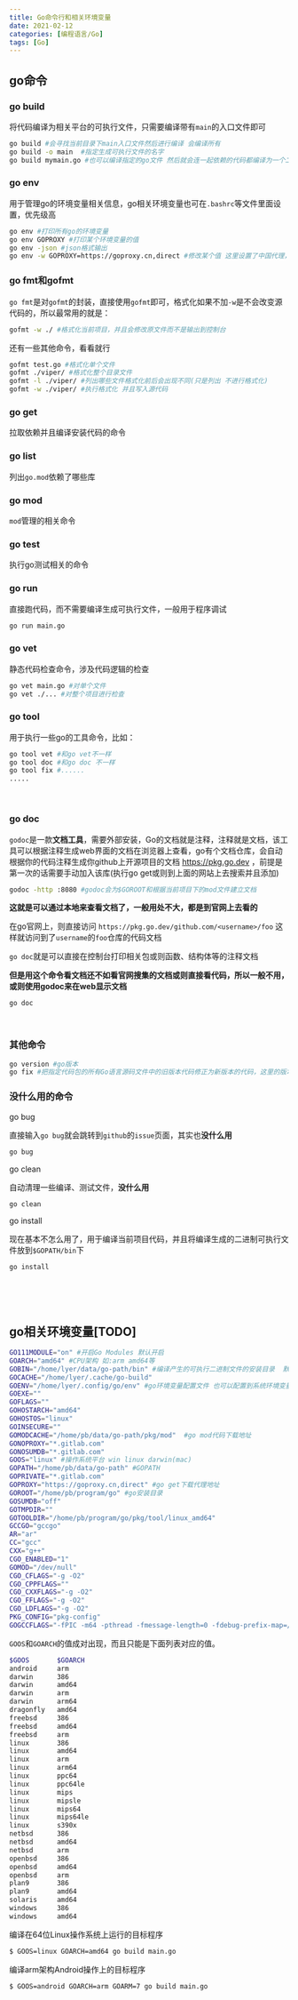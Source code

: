 ```yaml
---
title: Go命令行和相关环境变量
date: 2021-02-12
categories: [编程语言/Go]
tags: [Go]
---
```


## go命令

### go build

将代码编译为相关平台的可执行文件，只需要编译带有`main`的入口文件即可

```bash
go build #会寻找当前目录下main入口文件然后进行编译 会编译所有
go build -o main  #指定生成可执行文件的名字
go build mymain.go #也可以编译指定的go文件 然后就会连一起依赖的代码都编译为一个二进制
```

### go env

用于管理go的环境变量相关信息，go相关环境变量也可在`.bashrc`等文件里面设置，优先级高

```bash
go env #打印所有go的环境变量
go env GOPROXY #打印某个环境变量的值
go env -json #json格式输出
go env -w GOPROXY=https://goproxy.cn,direct #修改某个值 这里设置了中国代理，direct表示如果代理没有则直接走go官网，可以设置多个代理网站，用逗号分割
```

### go fmt和gofmt

`go fmt`是对`gofmt`的封装，直接使用`gofmt`即可，格式化如果不加`-w`是不会改变源代码的，所以最常用的就是：

```bash
gofmt -w ./ #格式化当前项目，并且会修改原文件而不是输出到控制台
```

还有一些其他命令，看看就行

```bash
gofmt test.go #格式化单个文件
gofmt ./viper/ #格式化整个目录文件
gofmt -l ./viper/ #列出哪些文件格式化前后会出现不同(只是列出 不进行格式化)
gofmt -w ./viper/ #执行格式化 并且写入源代码
```

### go get

拉取依赖并且编译安装代码的命令

### go list

列出`go.mod`依赖了哪些库

### go mod

`mod`管理的相关命令

### go test

执行go测试相关的命令

### go run

直接跑代码，而不需要编译生成可执行文件，一般用于程序调试

```bash
go run main.go
```

### go vet

静态代码检查命令，涉及代码逻辑的检查

```bash
go vet main.go #对单个文件
go vet ./... #对整个项目进行检查
```

### go tool

用于执行一些go的工具命令，比如：

```bash
go tool vet #和go vet不一样
go tool doc #和go doc 不一样
go tool fix #......
.....
```

​    

### go doc

`godoc`是一款**文档工具**，需要外部安装，Go的文档就是注释，注释就是文档，该工具可以根据注释生成web界面的文档在浏览器上查看，go有个文档仓库，会自动根据你的代码注释生成你github上开源项目的文档 https://pkg.go.dev ，前提是第一次的话需要手动加入该库(执行go get或则到上面的网站上去搜索并且添加) 

```bash
godoc -http :8080 #godoc会为$GOROOT和根据当前项目下的mod文件建立文档
```

**这就是可以通过本地来查看文档了，一般用处不大，都是到官网上去看的**

在go官网上，则直接访问 `https://pkg.go.dev/github.com/<username>/foo` 这样就访问到了`username`的`foo`仓库的代码文档

`go doc`就是可以直接在控制台打印相关包或则函数、结构体等的注释文档

**但是用这个命令看文档还不如看官网搜集的文档或则直接看代码，所以一般不用，或则使用godoc来在web显示文档**

```bash
go doc
```

​        

### 其他命令

```bash
go version #go版本
go fix #把指定代码包的所有Go语言源码文件中的旧版本代码修正为新版本的代码，这里的版本是指Go语言本身的版本
```

### 没什么用的命令

go bug

直接输入`go bug`就会跳转到`github`的`issue`页面，其实也**没什么用**

```bash
go bug
```

go clean

自动清理一些编译、测试文件，**没什么用**

```bash
go clean
```

go install

现在基本不怎么用了，用于编译当前项目代码，并且将编译生成的二进制可执行文件放到`$GOPATH/bin`下

```bash
go install
```

​    

​    

## go相关环境变量[TODO]

```bash
GO111MODULE="on" #开启Go Modules 默认开启
GOARCH="amd64" #CPU架构 如:arm amd64等
GOBIN="/home/lyer/data/go-path/bin" #编译产生的可执行二进制文件的安装目录  默认$GOPATH/bin
GOCACHE="/home/lyer/.cache/go-build" 
GOENV="/home/lyer/.config/go/env" #go环境变量配置文件 也可以配置到系统环境变量上
GOEXE=""
GOFLAGS=""
GOHOSTARCH="amd64"
GOHOSTOS="linux" 
GOINSECURE=""
GOMODCACHE="/home/pb/data/go-path/pkg/mod"  #go mod代码下载地址
GONOPROXY="*.gitlab.com"
GONOSUMDB="*.gitlab.com"
GOOS="linux" #操作系统平台 win linux darwin(mac)
GOPATH="/home/pb/data/go-path" #GOPATH
GOPRIVATE="*.gitlab.com"
GOPROXY="https://goproxy.cn,direct" #go get下载代理地址
GOROOT="/home/pb/program/go" #go安装目录
GOSUMDB="off"
GOTMPDIR=""
GOTOOLDIR="/home/pb/program/go/pkg/tool/linux_amd64"
GCCGO="gccgo"
AR="ar"
CC="gcc"
CXX="g++"
CGO_ENABLED="1"
GOMOD="/dev/null"
CGO_CFLAGS="-g -O2"
CGO_CPPFLAGS=""
CGO_CXXFLAGS="-g -O2"
CGO_FFLAGS="-g -O2"
CGO_LDFLAGS="-g -O2"
PKG_CONFIG="pkg-config"
GOGCCFLAGS="-fPIC -m64 -pthread -fmessage-length=0 -fdebug-prefix-map=/tmp/go-build029755246=/tmp/go-build -gno-record-gcc-switches"
```

`GOOS`和`GOARCH`的值成对出现，而且只能是下面列表对应的值。

```bash
$GOOS	    $GOARCH
android	    arm
darwin	    386
darwin	    amd64
darwin	    arm
darwin	    arm64
dragonfly   amd64
freebsd	    386
freebsd	    amd64
freebsd	    arm
linux	    386
linux	    amd64
linux	    arm
linux	    arm64
linux	    ppc64
linux	    ppc64le
linux	    mips
linux	    mipsle
linux	    mips64
linux	    mips64le
linux	    s390x
netbsd	    386
netbsd	    amd64
netbsd	    arm
openbsd	    386
openbsd	    amd64
openbsd	    arm
plan9	    386
plan9	    amd64
solaris	    amd64
windows	    386
windows	    amd64
```

编译在64位Linux操作系统上运行的目标程序

```bash
$ GOOS=linux GOARCH=amd64 go build main.go
```

编译arm架构Android操作上的目标程序

```bash
$ GOOS=android GOARCH=arm GOARM=7 go build main.go
```